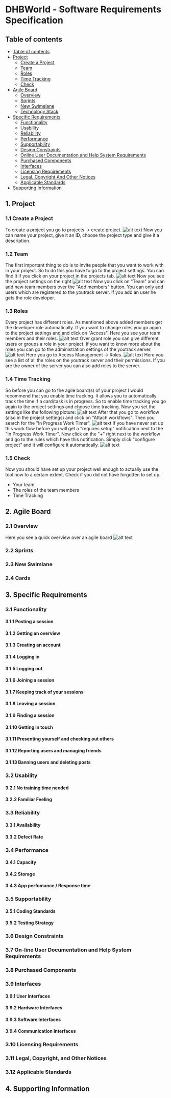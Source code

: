 # DHBWorld - Software Requirements Specification 

## Table of contents
- [Table of contents](#table-of-contents)
- [Project](#1-project)
    - [Create a Project](#11-create-a-project)
    - [Team](#12-team)
    - [Roles](#13-roles)
    - [Time Tracking](#14-time-tracking)
    - [Check](#15-check)
- [Agile Board](#2-agile-board)
    - [Overview](#21-overview)
    - [Sprints](#22-sprints)
    - [New Swimelane](#23-new-swimlane)
    - [Technology Stack](#24-technology-stack)
- [Specific Requirements](#3-specific-requirements)
    - [Functionality](#31-functionality)
    - [Usability](#32-usability)
    - [Reliability](#33-reliability)
    - [Performance](#34-performance)
    - [Supportability](#35-supportability)
    - [Design Constraints](#36-design-constraints)
    - [Online User Documentation and Help System Requirements](#37-on-line-user-documentation-and-help-system-requirements)
    - [Purchased Components](#38-purchased-components)
    - [Interfaces](#39-interfaces)
    - [Licensing Requirements](#310-licensing-requirements)
    - [Legal, Copyright And Other Notices](#311-legal-copyright-and-other-notices)
    - [Applicable Standards](#312-applicable-standards)
- [Supporting Information](#4-supporting-information)

## 1. Project

### 1.1 Create a Project
To create a project you go to projects -> create project.
![alt text](https://i.imgur.com/Mew2ZuL.png "Creating a Project")
Now you can name your project, give it an ID, choose the project type and give it a description.

### 1.2 Team
The first important thing to do is to invite people that you want to work with in your project. So to do this you have to go to the project settings. You can find it if you click on your project in the projects tab.
![alt text](https://i.imgur.com/qakeBNC.png "Project Settings")
Now you see the project settings on the right
![alt text](https://i.imgur.com/vlou2oo.png "Project Settings")
Now you click on "Team" and can add new team members over the "Add members" button. You can only add users which are registered to the youtrack server. If you add an user he gets the role developer.

### 1.3 Roles
Every project has different roles. As mentioned above added members get the developer role automatically. If you want to change roles you go again to the project settings and and click on "Access". Here you see your team members and their roles.
![alt text](https://i.imgur.com/1Lh8BIL.png "Access sttings")
Over grant role you can give different users or groups a role in your project. If you want to know more about the roles you can go to the administration settings of the youtrack server.
![alt text](https://i.imgur.com/GRIeQTt.png "Server administration settings")
Here you go to Access Management -> Roles.
![alt text](https://i.imgur.com/3NBp5Ai.png "Roles")
Here you see a list of all the roles on the youtrack server and their permissions. If you are the owner of the server you can also add roles to the server.

### 1.4 Time Tracking
So before you can go to the agile board(s) of your project I would recommend that you enable time tracking. It allows you to automatically track the time if a card/task is in progress. So to enable time tracking you go again to the project settings and choose time tracking. Now you set the settings like the following picture:
![alt text](https://i.imgur.com/YekUMSh.png "Time Tracking Settings")
After that you go to workflow (also in the project settings) and click on "Attach workflows". Then you search for the "In Progress Work Timer".
![alt text](https://i.imgur.com/AfvIKTT.png "Workflows - In Progress Work Timer")
If you have never set up this work flow before you will get a "requires setup" notification next to the "In Progress Work Timer". Now click on the "+" right next to the workflow and go to the rules which have this notification. Simply click "configure project" and it will configure it automatically.
![alt text](https://i.imgur.com/DO82CBh.png "Workflow setup")


### 1.5 Check
Now you should have set up your project well enough to actually use the tool now to a certain extent.
Check if you did not have forgotten to set up:
- Your team
- The roles of the team members
- Time Tracking


## 2. Agile Board

### 2.1 Overview
Here you see a quick overview over an agile board
![alt text](https://i.imgur.com/aHf1mlD.png "Agile Board - Overview")

### 2.2 Sprints

### 2.3 New Swimlane

### 2.4 Cards

## 3. Specific Requirements

### 3.1 Functionality


#### 3.1.1 Posting a session

#### 3.1.2 Getting an overview


#### 3.1.3 Creating an account

#### 3.1.4 Logging in


#### 3.1.5 Logging out


#### 3.1.6 Joining a session

#### 3.1.7 Keeping track of your sessions

#### 3.1.8 Leaving a session

#### 3.1.9 Finding a session

#### 3.1.10 Getting in touch

#### 3.1.11 Presenting yourself and checking out others

#### 3.1.12 Reporting users and managing friends

#### 3.1.13 Banning users and deleting posts

### 3.2 Usability

#### 3.2.1 No training time needed

#### 3.2.2 Familiar Feeling

### 3.3 Reliability

#### 3.3.1 Availability

#### 3.3.2 Defect Rate

### 3.4 Performance

#### 3.4.1 Capacity

#### 3.4.2 Storage 

#### 3.4.3 App perfomance / Response time

### 3.5 Supportability

#### 3.5.1 Coding Standards

#### 3.5.2 Testing Strategy

### 3.6 Design Constraints

### 3.7 On-line User Documentation and Help System Requirements

### 3.8 Purchased Components

### 3.9 Interfaces

#### 3.9.1 User Interfaces

#### 3.9.2 Hardware Interfaces

#### 3.9.3 Software Interfaces

#### 3.9.4 Communication Interfaces

### 3.10 Licensing Requirements

### 3.11 Legal, Copyright, and Other Notices

### 3.12 Applicable Standards

## 4. Supporting Information
